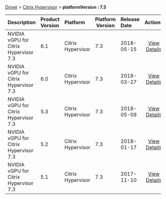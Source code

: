 
[Driver](/README.md)  >  [Citrix Hypervisor](/index/Driver/Citrix_Hypervisor.md)  >  **platformVersion : 7.3**



| Description            | Product Version    | Platform                | Platform Version           | Release Date           |             Actions              |
| ---------------------- | :----------------- | :---------------------- | -------------------------- | :--------------------- | :------------------------------: |
| NVIDIA vGPU for Citrix Hypervisor 7.3 | 6.1 | Citrix Hypervisor | 7.3 | 2018-05-15 | [View Details](/details/41c43b_NVIDIA_vGPU_for_Citrix_Hypervisor_7.3.md) |
| NVIDIA vGPU for Citrix Hypervisor 7.3 | 6.0 | Citrix Hypervisor | 7.3 | 2018-03-27 | [View Details](/details/22b917_NVIDIA_vGPU_for_Citrix_Hypervisor_7.3.md) |
| NVIDIA vGPU for Citrix Hypervisor 7.3 | 5.3 | Citrix Hypervisor | 7.3 | 2018-05-09 | [View Details](/details/ecb6c8_NVIDIA_vGPU_for_Citrix_Hypervisor_7.3.md) |
| NVIDIA vGPU for Citrix Hypervisor 7.3 | 5.2 | Citrix Hypervisor | 7.3 | 2018-01-17 | [View Details](/details/a160b5_NVIDIA_vGPU_for_Citrix_Hypervisor_7.3.md) |
| NVIDIA vGPU for Citrix Hypervisor 7.3 | 5.1 | Citrix Hypervisor | 7.3 | 2017-11-10 | [View Details](/details/1c36d6_NVIDIA_vGPU_for_Citrix_Hypervisor_7.3.md) |
